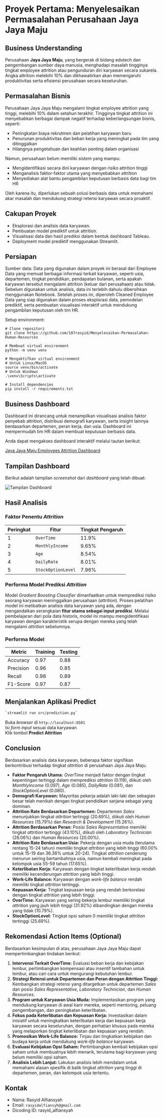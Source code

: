 # Proyek Pertama: Menyelesaikan Permasalahan Perusahaan Jaya Jaya Maju

## Business Understanding
Perusahaan **Jaya Jaya Maju**, yang bergerak di bidang edutech dan pengembangan sumber daya manusia, menghadapi masalah tingginya tingkat employee attrition atau pengunduran diri karyawan secara sukarela. Angka attrition melebihi 10% dan dikhawatirkan akan memengaruhi produktivitas serta efisiensi perusahaan secara keseluruhan.

## Permasalahan Bisnis
Perusahaan Jaya Jaya Maju mengalami tingkat employee attrition yang tinggi, melebihi 10% dalam setahun terakhir. Tingginya tingkat attrition ini menyebabkan berbagai dampak negatif terhadap keberlangsungan bisnis, seperti:
- Peningkatan biaya rekrutmen dan pelatihan karyawan baru
- Penurunan produktivitas dan beban kerja yang meningkat pada tim yang ditinggalkan
- Hilangnya pengetahuan dan keahlian penting dalam organisasi

Namun, perusahaan belum memiliki sistem yang mampu:
- Mengidentifikasi secara dini karyawan dengan risiko attrition tinggi
- Menganalisis faktor-faktor utama yang menyebabkan attrition
- Menyediakan alat bantu pengambilan keputusan berbasis data bagi tim HR

Oleh karena itu, diperlukan sebuah solusi berbasis data untuk memahami akar masalah dan mendukung strategi retensi karyawan secara proaktif.

## Cakupan Proyek
- Eksplorasi dan analisis data karyawan.
- Pembuatan model prediktif untuk attrition.
- Visualisasi data dan hasil prediksi dalam bentuk dashboard Tableau.
- Deployment model prediktif menggunakan Streamlit.

## Persiapan
Sumber data: Data yang digunakan dalam proyek ini berasal dari Employee Data yang memuat berbagai informasi terkait karyawan, seperti usia, departemen, tingkat pendidikan, pendapatan bulanan, serta apakah karyawan tersebut mengalami attrition (keluar dari perusahaan) atau tidak. Sebelum digunakan untuk analisis, data ini terlebih dahulu dibersihkan menggunakan Notebook. Setelah proses ini, diperoleh Cleaned Employee Data yang siap digunakan dalam proses eksplorasi data, pemodelan prediktif, serta pembuatan visualisasi interaktif untuk mendukung pengambilan keputusan oleh tim HR.

Setup environment:
```
# Clone repositori
git clone https://github.com/107rasyid/Menyelesaikan-Permasalahan-Human-Resources

# Membuat virtual environment
python -m venv venv

# Mengaktifkan virtual environment
# Untuk Linux/MacOS
source venv/bin/activate
# Untuk Windows
.\venv\Scripts\activate

# Install dependencies
pip install -r requirements.txt
```

## Business Dashboard
Dashboard ini dirancang untuk menampilkan visualisasi analisis faktor penyebab attrition, distribusi demografi karyawan, serta insight lainnya berdasarkan departemen, peran kerja, dan usia. Dashboard ini mempermudah tim HR dalam membuat keputusan berbasis data.

Anda dapat mengakses dashboard interaktif melalui tautan berikut:

[Jaya Jaya Maju Employees Attrition Dashboard](https://public.tableau.com/views/JayaJayaMajuEmployeesAttritionDashboard/Dashboard1?:language=en-US&:sid=&:redirect=auth&:display_count=n&:origin=viz_share_link)

## Tampilan Dashboard

Berikut adalah tampilan *screenshot* dari *dashboard* yang telah dibuat:

![Tampilan Dashboard](rasyid_alfiansyah-dashboard.png)

## Hasil Analisis
### Faktor Penentu *Attrition*

| Peringkat | Fitur            | Tingkat Pengaruh |
| --------- | ---------------- | ---------------- |
| 1         | `OverTime`       | 11.9%            |
| 2         | `MonthlyIncome`  | 9.65%            |
| 3         | `Age`            | 8.54%            |
| 4         | `DailyRate`      | 8.01%            |
| 5         | `StockOptionLevel` | 7.96%            |

### Performa Model Prediksi *Attrition*
Model *Gradient Boosting Classifier* dimanfaatkan untuk memprediksi risiko seorang karyawan meninggalkan perusahaan (*attrition*). Proses pelatihan model ini melibatkan analisis data karyawan yang ada, dengan mengandalkan serangkaian **fitur utama sebagai input prediksi**. Melalui pembelajaran dari pola data historis, model ini mampu mengidentifikasi karyawan dengan karakteristik serupa dengan mereka yang telah mengalami *attrition* sebelumnya.

### Performa Model
| Metric    | Training | Testing |
| --------- | -------- | ------- |
| Accuracy  | 0.97     | 0.88    |
| Precision | 0.96     | 0.85    |
| Recall    | 0.98     | 0.89    |
| F1-Score  | 0.97     | 0.87    |

## Menjalankan Aplikasi Predict
```bash
`streamlit run src/prediction.py`
```
Buka *browser* di `http://localhost:8501`\
Isi *form input* sesuai data karyawan\
Klik tombol **Predict Attrition**

## Conclusion
Berdasarkan analisis data karyawan, beberapa faktor signifikan berkontribusi terhadap tingkat *attrition* di perusahaan Jaya Jaya Maju.

* **Faktor Pengaruh Utama:** *OverTime* menjadi faktor dengan tingkat kepentingan tertinggi dalam memprediksi *attrition* (0.119), diikuti oleh *MonthlyIncome* (0.097), *Age* (0.085), *DailyRate* (0.081), dan *StockOptionLevel* (0.080).
* **Demografi Karyawan:** Mayoritas pekerja adalah laki-laki dan sebagian besar telah menikah dengan tingkat pendidikan sarjana sebagai yang dominan.
* **Attrition Rate Berdasarkan Departemen:** Departemen *Sales* menunjukkan tingkat *attrition* tertinggi (20.69%), diikuti oleh *Human Resources* (15.79%) dan *Research & Development* (15.26%).
* **Attrition Berdasarkan Peran:** Posisi *Sales Representative* memiliki tingkat *attrition* tertinggi (43.10%), diikuti oleh *Laboratory Technician* (26.06%) dan *Human Resources* (20.00%).
* **Attrition Rate Berdasarkan Usia:** Pekerja dengan usia muda (terutama rentang 15-24 tahun) memiliki tingkat *attrition* yang lebih tinggi (60.00% untuk 15-19 dan 36.36% untuk 20-24). Tingkat *attrition* cenderung menurun seiring bertambahnya usia, namun kembali meningkat pada kelompok usia 55-59 tahun (17.65%).
* **Keterlibatan Kerja:** Karyawan dengan tingkat keterlibatan kerja rendah memiliki kecenderungan *attrition* yang lebih tinggi.
* **Work-Life Balance:** Karyawan dengan *work-life balance* rendah memiliki tingkat *attrition* tertinggi.
* **Kepuasan Kerja:** Tingkat kepuasan kerja yang rendah berkorelasi dengan tingkat *attrition* yang lebih tinggi.
* **OverTime:** Karyawan yang sering bekerja lembur memiliki tingkat *attrition* yang jauh lebih tinggi (31.92%) dibandingkan dengan mereka yang tidak (10.79%).
* **StockOptionLevel:** Tingkat opsi saham 0 memiliki tingkat *attrition* tertinggi (25.69%).

## Rekomendasi Action Items (Optional)

Berdasarkan kesimpulan di atas, perusahaan Jaya Jaya Maju dapat mempertimbangkan tindakan berikut:

1.  **Intervensi Terkait OverTime:** Evaluasi beban kerja dan kebijakan lembur, pertimbangkan kompensasi atau insentif tambahan untuk lembur, atau cari cara untuk mengurangi kebutuhan lembur.
2.  **Strategi Retensi untuk Departemen dan Peran dengan Attrition Tinggi:** Kembangkan strategi retensi yang ditargetkan untuk departemen *Sales* dan posisi *Sales Representative*, *Laboratory Technician*, dan *Human Resources*.
3.  **Program untuk Karyawan Usia Muda:** Implementasikan program yang mendukung karyawan di awal karir mereka, seperti mentoring, peluang pengembangan, dan peningkatan keterlibatan.
4.  **Fokus pada Keterlibatan dan Kepuasan Kerja:** Investasikan dalam inisiatif untuk meningkatkan keterlibatan kerja dan kepuasan kerja karyawan secara keseluruhan, dengan perhatian khusus pada mereka yang melaporkan tingkat keterlibatan dan kepuasan yang rendah.
5.  **Promosikan Work-Life Balance:** Tinjau dan tingkatkan kebijakan dan budaya kerja untuk mendukung *work-life balance* karyawan.
6.  **Evaluasi Kebijakan Opsi Saham:** Pertimbangkan kembali kebijakan opsi saham untuk membuatnya lebih menarik, terutama bagi karyawan yang belum memiliki opsi saham.
7.  **Analisis Lebih Lanjut:** Lakukan analisis lebih mendalam untuk memahami alasan spesifik di balik tingkat *attrition* yang tinggi di departemen, peran, dan kelompok usia tertentu.

## Kontak

- Nama: Rasyid Alfiansyah
- Email: `rasyidalfiansyh@gmail.com`
- Dicoding ID: rasyid_alfiansyah
